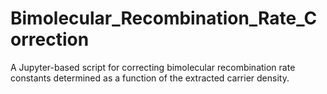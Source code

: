 # Bimolecular_Recombination_Rate_Correction

A Jupyter-based script for correcting bimolecular recombination rate constants determined as a function of the extracted carrier density.
